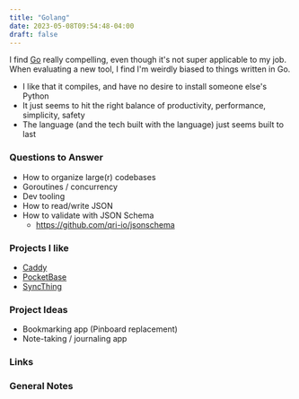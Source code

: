 ```yaml
---
title: "Golang"
date: 2023-05-08T09:54:48-04:00
draft: false
---
```


I find [Go][1] really compelling, even though it's not super applicable to my job. When evaluating a new tool, I find I'm weirdly biased to things written in Go.

* I like that it compiles, and have no desire to install someone else's Python
* It just seems to hit the right balance of productivity, performance, simplicity, safety
* The language (and the tech built with the language) just seems built to last

[1]: https://go.dev/

### Questions to Answer

* How to organize large(r) codebases
* Goroutines / concurrency
* Dev tooling
* How to read/write JSON
* How to validate with JSON Schema
  * <https://github.com/qri-io/jsonschema>

### Projects I like

* [Caddy][2]
* [PocketBase][3]
* [SyncThing][4]

[2]: https://caddyserver.com/
[3]: https://pocketbase.io/
[4]: https://syncthing.net/

### Project Ideas

* Bookmarking app (Pinboard replacement)
* Note-taking / journaling app

### Links

### General Notes
